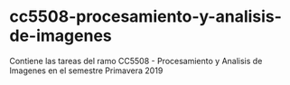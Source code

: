 # cc5508-procesamiento-y-analisis-de-imagenes

Contiene las tareas del ramo CC5508 - Procesamiento y Analisis de Imagenes en el semestre Primavera 2019
